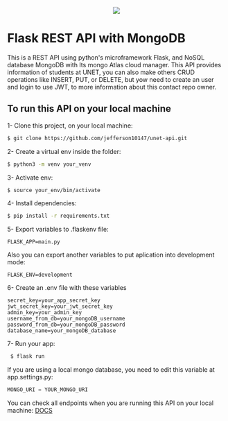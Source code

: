 <p align="center">
  <img src="https://upload.wikimedia.org/wikipedia/commons/9/96/Logo-unet_sin_texto_azul.png">
</p>

# Flask REST API with MongoDB
This is a REST API using python's microframework Flask, and NoSQL database MongoDB with Its mongo Atlas cloud manager. This API provides information of students at UNET, you can also make others CRUD operations like INSERT, PUT, or DELETE, but yow need to create an user and login to use JWT, to more information about this contact repo owner.

## To run this API on your local machine
1- Clone this project, on your local machine:
```bash
$ git clone https://github.com/jefferson10147/unet-api.git
```
2- Create a virtual env inside the folder:
```bash
$ python3 -m venv your_venv
```
3- Activate env:
```bash
$ source your_env/bin/activate
```
4- Install dependencies:
```bash
$ pip install -r requirements.txt
```
5- Export variables to .flaskenv file:
```
FLASK_APP=main.py
```
Also you can export another variables to put aplication into development mode:
```
FLASK_ENV=development
```
6- Create an .env file with these variables
```
secret_key=your_app_secret_key
jwt_secret_key=your_jwt_secret_key
admin_key=your_admin_key
username_from_db=your_mongoDB_username
password_from_db=your_mongoDB_password
database_name=your_mongoDB_database
```
7- Run your app:
```bash
 $ flask run
```
If you are using a local mongo database, you need to edit this variable at app.settings.py:
```python
MONGO_URI = YOUR_MONGO_URI
```
You can check all endpoints when you are running this API on your local machine: [DOCS](https://documenter.getpostman.com/view/8771822/TW77fNue)
